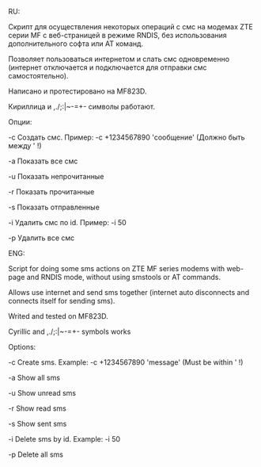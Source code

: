 RU:


Скрипт для осуществления некоторых операций с смс на модемах ZTE серии MF с веб-страницей в режиме RNDIS, без использования дополнительного софта или АТ команд.


Позволяет пользоваться интернетом и слать смс одновременно (интернет отключается и подключается для отправки смс самостоятельно).


Написано и протестировано на MF823D.

Кириллица и ,./\;:[]()|~-=+- символы работают.

Опции:

-c     Создать смс. Пример: -c +1234567890 'сообщение' (Должно быть между ' !)

-a     Показать все смс

-u     Показать непрочитанные

-r     Показать прочитанные

-s     Показать отправленные

-i     Удалить смс по id. Пример: -i 50

-p     Удалить все смс



ENG:

Script for doing some sms actions on ZTE MF series modems with web-page and RNDIS mode, without using smstools or AT commands.

Allows use internet and send sms together (internet auto disconnects and connects itself for sending sms).

Writed and tested on MF823D.

Cyrillic and ,./\;:[]()|~-=+- symbols works

Options:

-c     Create sms. Example: -c +1234567890 'message' (Must be within ' !)

-a     Show all sms

-u     Show unread sms

-r     Show read sms

-s     Show sent sms

-i     Delete sms by id. Example: -i 50

-p     Delete all sms

